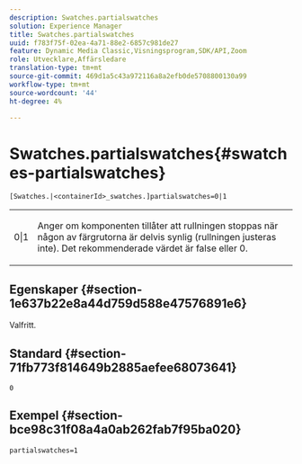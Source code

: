 ```yaml
---
description: Swatches.partialswatches
solution: Experience Manager
title: Swatches.partialswatches
uuid: f783f75f-02ea-4a71-88e2-6857c981de27
feature: Dynamic Media Classic,Visningsprogram,SDK/API,Zoom
role: Utvecklare,Affärsledare
translation-type: tm+mt
source-git-commit: 469d1a5c43a972116a8a2efb0de5708800130a99
workflow-type: tm+mt
source-wordcount: '44'
ht-degree: 4%

---
```



# Swatches.partialswatches{#swatches-partialswatches}

`[Swatches.|<containerId>_swatches.]partialswatches=0|1`

<table id="table_4B8CEC134277403A840A050BD8C8CE2B"> 
 <tbody> 
  <tr> 
   <td> <p> <span class="codeph"> 0|1</span> </p> </td> 
   <td> <p> Anger om komponenten tillåter att rullningen stoppas när någon av färgrutorna är delvis synlig (rullningen justeras inte). Det rekommenderade värdet är <span class="codeph"> false</span> eller <span class="codeph"> 0</span>. </p> </td> 
  </tr> 
 </tbody> 
</table>

## Egenskaper {#section-1e637b22e8a44d759d588e47576891e6}

Valfritt.

## Standard {#section-71fb773f814649b2885aefee68073641}

`0`

## Exempel {#section-bce98c31f08a4a0ab262fab7f95ba020}

`partialswatches=1`
